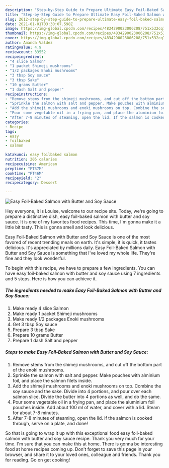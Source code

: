 ```yaml
---
description: "Step-by-Step Guide to Prepare Ultimate Easy Foil-Baked Salmon with Butter and Soy Sauce"
title: "Step-by-Step Guide to Prepare Ultimate Easy Foil-Baked Salmon with Butter and Soy Sauce"
slug: 2612-step-by-step-guide-to-prepare-ultimate-easy-foil-baked-salmon-with-butter-and-soy-sauce
date: 2021-01-01T03:30:07.598Z
image: https://img-global.cpcdn.com/recipes/4834290023006208/751x532cq70/easy-foil-baked-salmon-with-butter-and-soy-sauce-recipe-main-photo.jpg
thumbnail: https://img-global.cpcdn.com/recipes/4834290023006208/751x532cq70/easy-foil-baked-salmon-with-butter-and-soy-sauce-recipe-main-photo.jpg
cover: https://img-global.cpcdn.com/recipes/4834290023006208/751x532cq70/easy-foil-baked-salmon-with-butter-and-soy-sauce-recipe-main-photo.jpg
author: Amanda Valdez
ratingvalue: 4.9
reviewcount: 33552
recipeingredient:
- "4 slice Salmon"
- "1 packet Shimeji mushrooms"
- "1/2 packages Enoki mushrooms"
- "3 tbsp Soy sauce"
- "3 tbsp Sake"
- "10 grams Butter"
- "1 dash Salt and pepper"
recipeinstructions:
- "Remove stems from the shimeji mushrooms, and cut off the bottom part of the enoki mushrooms."
- "Sprinkle the salmon with salt and pepper. Make pouches with alminium foil, and place the salmon filets inside."
- "Add the shimeji mushrooms and enoki mushrooms on top. Combine the soy sauce and the sake. Divide into 4 portions, and pour over each salmon slice. Divide the butter into 4 portions as well, and do the same."
- "Pour some vegetable oil in a frying pan, and place the aluminium foil pouches inside. Add about 100 ml of water, and cover with a lid. Steam for about 7-8 minutes."
- "After 7-8 minutes of steaming, open the lid. If the salmon is cooked through, serve on a plate, and done!"
categories:
- Recipe
tags:
- easy
- foilbaked
- salmon

katakunci: easy foilbaked salmon 
nutrition: 205 calories
recipecuisine: American
preptime: "PT37M"
cooktime: "PT46M"
recipeyield: "2"
recipecategory: Dessert

---
```



![Easy Foil-Baked Salmon with Butter and Soy Sauce](https://img-global.cpcdn.com/recipes/4834290023006208/751x532cq70/easy-foil-baked-salmon-with-butter-and-soy-sauce-recipe-main-photo.jpg)

Hey everyone, it is Louise, welcome to our recipe site. Today, we're going to prepare a distinctive dish, easy foil-baked salmon with butter and soy sauce. It is one of my favorites food recipes. This time, I'm gonna make it a little bit tasty. This is gonna smell and look delicious.



Easy Foil-Baked Salmon with Butter and Soy Sauce is one of the most favored of recent trending meals on earth. It's simple, it is quick, it tastes delicious. It's appreciated by millions daily. Easy Foil-Baked Salmon with Butter and Soy Sauce is something that I've loved my whole life. They're fine and they look wonderful.


To begin with this recipe, we have to prepare a few ingredients. You can have easy foil-baked salmon with butter and soy sauce using 7 ingredients and 5 steps. Here is how you can achieve it.

<!--inarticleads1-->

##### The ingredients needed to make Easy Foil-Baked Salmon with Butter and Soy Sauce:

1. Make ready 4 slice Salmon
1. Make ready 1 packet Shimeji mushrooms
1. Make ready 1/2 packages Enoki mushrooms
1. Get 3 tbsp Soy sauce
1. Prepare 3 tbsp Sake
1. Prepare 10 grams Butter
1. Prepare 1 dash Salt and pepper




<!--inarticleads2-->

##### Steps to make Easy Foil-Baked Salmon with Butter and Soy Sauce:

1. Remove stems from the shimeji mushrooms, and cut off the bottom part of the enoki mushrooms.
1. Sprinkle the salmon with salt and pepper. Make pouches with alminium foil, and place the salmon filets inside.
1. Add the shimeji mushrooms and enoki mushrooms on top. Combine the soy sauce and the sake. Divide into 4 portions, and pour over each salmon slice. Divide the butter into 4 portions as well, and do the same.
1. Pour some vegetable oil in a frying pan, and place the aluminium foil pouches inside. Add about 100 ml of water, and cover with a lid. Steam for about 7-8 minutes.
1. After 7-8 minutes of steaming, open the lid. If the salmon is cooked through, serve on a plate, and done!




So that is going to wrap it up with this exceptional food easy foil-baked salmon with butter and soy sauce recipe. Thank you very much for your time. I'm sure that you can make this at home. There is gonna be interesting food at home recipes coming up. Don't forget to save this page in your browser, and share it to your loved ones, colleague and friends. Thank you for reading. Go on get cooking!
